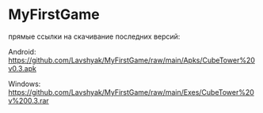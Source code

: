 # MyFirstGame
прямые ссылки на скачивание последних версий:

Android: https://github.com/Lavshyak/MyFirstGame/raw/main/Apks/CubeTower%20v0.3.apk

Windows: https://github.com/Lavshyak/MyFirstGame/raw/main/Exes/CubeTower%20v%200.3.rar
